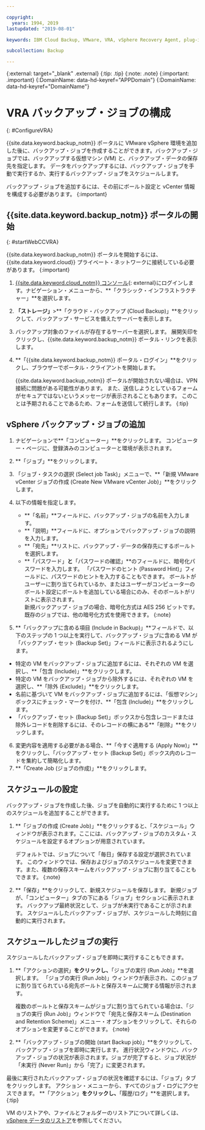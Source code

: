 ```yaml
---

copyright:
  years: 1994, 2019
lastupdated: "2019-08-01"

keywords: IBM Cloud Backup, VMware, VRA, vSphere Recovery Agent, plug-in, plugin, EVault, Carbonite, vSphere

subcollection: Backup

---
```

{:external: target="_blank" .external}
{:tip: .tip}
{:note: .note}
{:important: .important}
{:DomainName: data-hd-keyref="APPDomain"}
{:DomainName: data-hd-keyref="DomainName"}

# VRA バックアップ・ジョブの構成
{: #ConfigureVRA}

{{site.data.keyword.backup_notm}} ポータルに VMware vSphere 環境を追加した後に、バックアップ・ジョブを作成することができます。バックアップ・ジョブでは、バックアップする仮想マシン (VM) と、バックアップ・データの保存先を指定します。 データをバックアップするには、バックアップ・ジョブを手動で実行するか、実行するバックアップ・ジョブをスケジュールします。

バックアップ・ジョブを追加するには、その前にボールト設定と vCenter 情報を構成する必要があります。
{:important}

## {{site.data.keyword.backup_notm}} ポータルの開始
{: #startWebCCVRA}

{{site.data.keyword.backup_notm}} ポータルを開始するには、{{site.data.keyword.cloud}} プライベート・ネットワークに接続している必要があります。
{:important}

1. [{{site.data.keyword.cloud_notm}} コンソール](https://{DomainName}){: external}にログインします。ナビゲーション・メニューから、**「クラシック・インフラストラクチャー」**を選択します。
2. **「ストレージ」**>**「クラウド・バックアップ (Cloud Backup)」**をクリックして、バックアップ・サービスを備えたサーバーを表示します。
3. バックアップ対象のファイルが存在するサーバーを選択します。 展開矢印をクリックし、{{site.data.keyword.backup_notm}} ポータル・リンクを表示します。
4. **「{{site.data.keyword.backup_notm}} ポータル・ログイン」**をクリックし、ブラウザーでポータル・クライアントを開始します。

   {{site.data.keyword.backup_notm}} ポータルが開始されない場合は、VPN 接続に問題がある可能性があります。 また、送信しようとしているフォームがセキュアではないというメッセージが表示されることもあります。 このことは予期されることであるため、フォームを送信して続行します。
   {:tip}

## vSphere バックアップ・ジョブの追加

1. ナビゲーションで**「コンピューター」**をクリックします。 コンピューター・ページに、登録済みのコンピューターと環境が表示されます。
2. **「ジョブ」**をクリックします。
3. 「ジョブ・タスクの選択 (Select job Task)」メニューで、**「新規 VMware vCenter ジョブの作成 (Create New VMware vCenter Job)」**をクリックします。
4. 以下の情報を指定します。
   * **「名前」**フィールドに、バックアップ・ジョブの名前を入力します。
   * **「説明」**フィールドに、オプションでバックアップ・ジョブの説明を入力します。
   * **「宛先」**リストに、バックアップ・データの保存先にするボールトを選択します。
   * **「パスワード」**と**「パスワードの確認」**のフィールドに、暗号化パスワードを入力します。 「パスワードのヒント (Password Hint)」フィールドに、パスワードのヒントを入力することもできます。
   ボールトがユーザーに割り当てられているか、またはユーザーがコンピューターのボールト設定にボールトを追加している場合にのみ、そのボールトがリストに表示されます。<br/>
   新規バックアップ・ジョブの場合、暗号化方式は AES 256 ビットです。 既存のジョブでは、他の暗号化方式を使用できます。
   {:note}

5.	**「バックアップに含める項目 (Include in Backup)」**フィールドで、以下のステップの 1 つ以上を実行して、バックアップ・ジョブに含める VM が「バックアップ・セット (Backup Set)」フィールドに表示されるようにします。

   * 特定の VM をバックアップ・ジョブに追加するには、それぞれの VM を選択し、**「包含 (Include)」**をクリックします。
   * 特定の VM をバックアップ・ジョブから除外するには、それぞれの VM を選択し、**「除外 (Exclude)」**をクリックします。
   * 名前に基づいて VM をバックアップ・ジョブに追加するには、「仮想マシン」ボックスにチェック・マークを付け、**「包含 (Include)」**をクリックします。
   * 「バックアップ・セット (Backup Set)」ボックスから包含レコードまたは除外レコードを削除するには、そのレコードの横にある**「削除」**をクリックします。

6. 変更内容を適用する必要がある場合、**「今すぐ適用する (Apply Now)」**をクリックし、「バックアップ・セット (Backup Set)」ボックス内のレコードを集約して簡略化します。
7. **「Create Job (ジョブの作成)」**をクリックします。

## スケジュールの設定

バックアップ・ジョブを作成した後、ジョブを自動的に実行するために 1 つ以上のスケジュールを追加することができます。

1. **「ジョブの作成 (Create Job)」**をクリックすると、「スケジュール」ウィンドウが表示されます。ここには、バックアップ・ジョブのカスタム・スケジュールを設定するオプションが用意されています。

   デフォルトでは、ジョブについて「毎日」保存する設定が選択されています。 このウィンドウでは、保存およびジョブのスケジュールを変更できます。また、複数の保存スキームをバックアップ・ジョブに割り当てることもできます。
   {:note}
2. **「保存」**をクリックして、新規スケジュールを保存します。 新規ジョブが、「コンピューター」タブの下にある「ジョブ」セクションに表示されます。 バックアップ最終状況として、ジョブが未実行であることが示されます。 スケジュールしたバックアップ・ジョブが、スケジュールした時刻に自動的に実行されます。

## スケジュールしたジョブの実行

スケジュールしたバックアップ・ジョブを即時に実行することもできます。

1. **「アクションの選択」**をクリックし、**「ジョブの実行 (Run Job)」**を選択します。 「ジョブの実行 (Run Job)」ウィンドウが表示され、このジョブに割り当てられている宛先ボールトと保存スキームに関する情報が示されます。

   複数のボールトと保存スキームがジョブに割り当てられている場合は、「ジョブの実行 (Run Job)」ウィンドウで「宛先と保存スキーム (Destination and Retention Scheme)」メニュー・オプションをクリックして、それらのオプションを変更することができます。
   {:note}
2. **「バックアップ・ジョブの開始 (start Backup job)」**をクリックして、バックアップ・ジョブを即時に実行します。 進行状況ウィンドウに、バックアップ・ジョブの状況が表示されます。ジョブが完了すると、ジョブ状況が「未実行 (Never Run)」から「完了」に変更されます。

最後に実行されたバックアップ・ジョブの状況を確認するには、「ジョブ」タブをクリックします。 アクション・メニューから、すべてのジョブ・ログにアクセスできます。 **「アクション」**をクリックし、**「履歴/ログ」**を選択します。
{:tip}

VM のリストアや、ファイルとフォルダーのリストアについて詳しくは、[vSphere データのリストア](/docs/infrastructure/Backup?topic=Backup-VRARestore#VRARestore)を参照してください。
